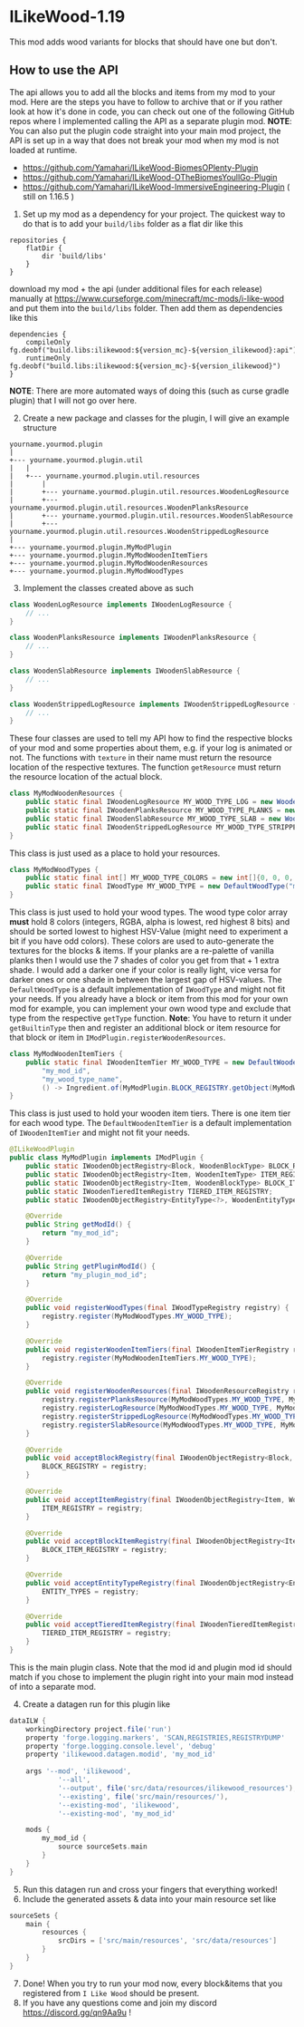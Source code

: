 # ILikeWood-1.19

This mod adds wood variants for blocks that should have one but don't.

## How to use the API

The api allows you to add all the blocks and items from my mod to your mod. Here are the steps you have to follow to
archive that or if you rather look at how it's done in code, you can check out one of the following GitHub repos where I
implemented calling the API as a separate plugin mod. **NOTE**: You can also put the plugin code straight into your main
mod project, the API is set up in a way that does not break your mod when my mod is not loaded at runtime.

* https://github.com/Yamahari/ILikeWood-BiomesOPlenty-Plugin
* https://github.com/Yamahari/ILikeWood-OTheBiomesYoullGo-Plugin
* https://github.com/Yamahari/ILikeWood-ImmersiveEngineering-Plugin ( still on 1.16.5 )

1) Set up my mod as a dependency for your project. The quickest way to do that is to add your `build/libs` folder as a
   flat dir like this

```
repositories {
    flatDir {
        dir 'build/libs'
    }
} 
```

download my mod + the api (under additional files for each release) manually at
https://www.curseforge.com/minecraft/mc-mods/i-like-wood and put them into the
`build/libs` folder. Then add them as dependencies like this

```
dependencies {
    compileOnly fg.deobf("build.libs:ilikewood:${version_mc}-${version_ilikewood}:api")
    runtimeOnly fg.deobf("build.libs:ilikewood:${version_mc}-${version_ilikewood}")
}
```

**NOTE**: There are more automated ways of doing this (such as curse gradle plugin)
that I will not go over here.

2) Create a new package and classes for the plugin, I will give an example structure

```
yourname.yourmod.plugin
|
+--- yourname.yourmod.plugin.util
|   |
|   +--- yourname.yourmod.plugin.util.resources
|       |
|       +--- yourname.yourmod.plugin.util.resources.WoodenLogResource
|       +--- yourname.yourmod.plugin.util.resources.WoodenPlanksResource
|       +--- yourname.yourmod.plugin.util.resources.WoodenSlabResource
|       +--- yourname.yourmod.plugin.util.resources.WoodenStrippedLogResource
|
+--- yourname.yourmod.plugin.MyModPlugin
+--- yourname.yourmod.plugin.MyModWoodenItemTiers
+--- yourname.yourmod.plugin.MyModWoodenResources
+--- yourname.yourmod.plugin.MyModWoodTypes
```

3) Implement the classes created above as such

```java
class WoodenLogResource implements IWoodenLogResource {
    // ...
}
```

```java
class WoodenPlanksResource implements IWoodenPlanksResource {
    // ...
}
```

```java
class WoodenSlabResource implements IWoodenSlabResource {
    // ...
}
```

```java
class WoodenStrippedLogResource implements IWoodenStrippedLogResource {
    // ...
}
```

These four classes are used to tell my API how to find the respective blocks of your mod and some properties about them,
e.g. if your log is animated or not. The functions with `texture` in their name must return the resource location of the
respective textures. The function `getResource` must return the resource location of the actual block.

```java
class MyModWoodenResources {
    public static final IWoodenLogResource MY_WOOD_TYPE_LOG = new WoodenLogResource(/**/);
    public static final IWoodenPlanksResource MY_WOOD_TYPE_PLANKS = new WoodenPlanksResource(/**/);
    public static final IWoodenSlabResource MY_WOOD_TYPE_SLAB = new WoodenSlabResource(/**/);
    public static final IWoodenStrippedLogResource MY_WOOD_TYPE_STRIPPED_LOG = new WoodenStrippedLogResource(/**/);
}
```

This class is just used as a place to hold your resources.

```java
class MyModWoodTypes {
    public static final int[] MY_WOOD_TYPE_COLORS = new int[]{0, 0, 0, 0, 0, 0, 0, 0};
    public static final IWoodType MY_WOOD_TYPE = new DefaultWoodType("my_mod_id", "my_wood_type_name", new IWoodType.Colors(MY_WOOD_TYPE_COLORS));
}
```

This class is just used to hold your wood types. The wood type color array **must** hold 8 colors
(integers, RGBA, alpha is lowest, red highest 8 bits) and should be sorted lowest to highest HSV-Value (might need to
experiment a bit if you have odd colors). These colors are used to auto-generate the textures for the blocks & items. If
your planks are a re-palette of vanilla planks then I would use the 7 shades of color you get from that + 1 extra shade.
I would add a darker one if your color is really light, vice versa for darker ones or one shade in between the largest
gap of HSV-values. The `DefaultWoodType` is a default implementation of `IWoodType` and might not fit your needs. If you
already have a block or item from this mod for your own mod for example, you can implement your own wood type and
exclude that type from the respective `getType` function. **Note**: You have to return it under `getBuiltinType` then
and register an additional block or item resource for that block or item in `IModPlugin.registerWoodenResources`.

```java
class MyModWoodenItemTiers {
    public static final IWoodenItemTier MY_WOOD_TYPE = new DefaultWoodenItemTier(YourModWoodTypes.MY_WOOD_TYPE,
        "my_mod_id",
        "my_wood_type_name",
        () -> Ingredient.of(MyModPlugin.BLOCK_REGISTRY.getObject(MyModWoodTypes.MY_WOOD_TYPE, WoodenBlockType.PANELS)));
}
```

This class is just used to hold your wooden item tiers. There is one item tier for each wood type.
The `DefaultWoodenItemTier` is a default implementation of `IWoodenItemTier` and might not fit your needs.

```java
@ILikeWoodPlugin
public class MyModPlugin implements IModPlugin {
    public static IWoodenObjectRegistry<Block, WoodenBlockType> BLOCK_REGISTRY;
    public static IWoodenObjectRegistry<Item, WoodenItemType> ITEM_REGISTRY;
    public static IWoodenObjectRegistry<Item, WoodenBlockType> BLOCK_ITEM_REGISTRY;
    public static IWoodenTieredItemRegistry TIERED_ITEM_REGISTRY;
    public static IWoodenObjectRegistry<EntityType<?>, WoodenEntityType> ENTITY_TYPES;

    @Override
    public String getModId() {
        return "my_mod_id";
    }

    @Override
    public String getPluginModId() {
        return "my_plugin_mod_id";
    }

    @Override
    public void registerWoodTypes(final IWoodTypeRegistry registry) {
        registry.register(MyModWoodTypes.MY_WOOD_TYPE);
    }

    @Override
    public void registerWoodenItemTiers(final IWoodenItemTierRegistry registry) {
        registry.register(MyModWoodenItemTiers.MY_WOOD_TYPE);
    }

    @Override
    public void registerWoodenResources(final IWoodenResourceRegistry registry) {
        registry.registerPlanksResource(MyModWoodTypes.MY_WOOD_TYPE, MyModWoodenResources.MY_WOOD_TYPE_PLANKS);
        registry.registerLogResource(MyModWoodTypes.MY_WOOD_TYPE, MyModWoodenResources.MY_WOOD_TYPE_LOG);
        registry.registerStrippedLogResource(MyModWoodTypes.MY_WOOD_TYPE, MyModWoodenResources.MY_WOOD_TYPE_STRIPPED_LOG);
        registry.registerSlabResource(MyModWoodTypes.MY_WOOD_TYPE, MyModWoodenResources.MY_WOOD_TYPE_SLAB);
    }

    @Override
    public void acceptBlockRegistry(final IWoodenObjectRegistry<Block, WoodenBlockType> registry) {
        BLOCK_REGISTRY = registry;
    }

    @Override
    public void acceptItemRegistry(final IWoodenObjectRegistry<Item, WoodenItemType> registry) {
        ITEM_REGISTRY = registry;
    }

    @Override
    public void acceptBlockItemRegistry(final IWoodenObjectRegistry<Item, WoodenBlockType> registry) {
        BLOCK_ITEM_REGISTRY = registry;
    }

    @Override
    public void acceptEntityTypeRegistry(final IWoodenObjectRegistry<EntityType<?>, WoodenEntityType> registry) {
        ENTITY_TYPES = registry;
    }

    @Override
    public void acceptTieredItemRegistry(final IWoodenTieredItemRegistry registry) {
        TIERED_ITEM_REGISTRY = registry;
    }
}
```

This is the main plugin class. Note that the mod id and plugin mod id should match if you chose to implement the plugin
right into your main mod instead of into a separate mod.

4) Create a datagen run for this plugin like

```groovy
dataILW {
    workingDirectory project.file('run')
    property 'forge.logging.markers', 'SCAN,REGISTRIES,REGISTRYDUMP'
    property 'forge.logging.console.level', 'debug'
    property 'ilikewood.datagen.modid', 'my_mod_id'
    
    args '--mod', 'ilikewood',
            '--all',
            '--output', file('src/data/resources/ilikewood_resources'),
            '--existing', file('src/main/resources/'),
            '--existing-mod', 'ilikewood',
            '--existing-mod', 'my_mod_id'

    mods {
        my_mod_id {
            source sourceSets.main
        }
    }
}
```

5) Run this datagen run and cross your fingers that everything worked!
6) Include the generated assets & data into your main resource set like

```groovy
sourceSets {
    main {
        resources {
            srcDirs = ['src/main/resources', 'src/data/resources']
        }
    }
}
```

7) Done! When you try to run your mod now, every block&items that you registered from `I Like Wood`
   should be present.
8) If you have any questions come and join my discord https://discord.gg/qn9Aa9u !
